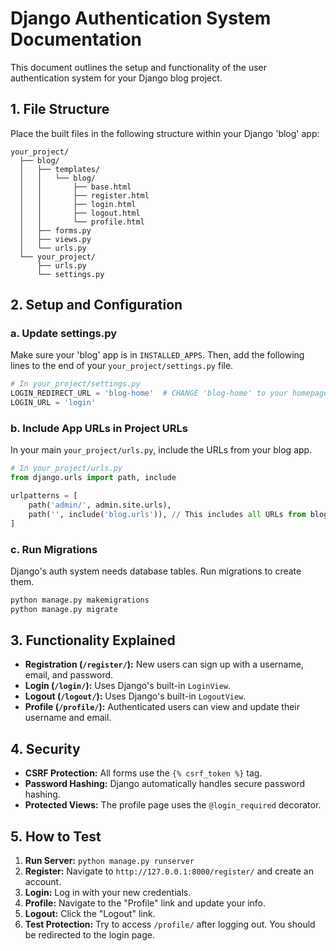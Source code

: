 
# Django Authentication System Documentation
This document outlines the setup and functionality of the user authentication system for your Django blog project.

## 1. File Structure
Place the built files in the following structure within your Django 'blog' app:
```
your_project/
  ├── blog/
  │   ├── templates/
  │   │   └── blog/
  │   │       ├── base.html
  │   │       ├── register.html
  │   │       ├── login.html
  │   │       ├── logout.html
  │   │       └── profile.html
  │   ├── forms.py
  │   ├── views.py
  │   └── urls.py
  └── your_project/
      ├── urls.py
      └── settings.py
```
## 2. Setup and Configuration
### a. Update settings.py
Make sure your 'blog' app is in `INSTALLED_APPS`. Then, add the following lines to the end of your `your_project/settings.py` file.
```python
# In your_project/settings.py
LOGIN_REDIRECT_URL = 'blog-home'  # CHANGE 'blog-home' to your homepage URL name
LOGIN_URL = 'login'
```
### b. Include App URLs in Project URLs
In your main `your_project/urls.py`, include the URLs from your blog app.
```python
# In your_project/urls.py
from django.urls import path, include

urlpatterns = [
    path('admin/', admin.site.urls),
    path('', include('blog.urls')), // This includes all URLs from blog/urls.py
]
```
### c. Run Migrations
Django's auth system needs database tables. Run migrations to create them.
```bash
python manage.py makemigrations
python manage.py migrate
```
## 3. Functionality Explained
- **Registration (`/register/`):** New users can sign up with a username, email, and password.
- **Login (`/login/`):** Uses Django's built-in `LoginView`.
- **Logout (`/logout/`):** Uses Django's built-in `LogoutView`.
- **Profile (`/profile/`):** Authenticated users can view and update their username and email.

## 4. Security
- **CSRF Protection:** All forms use the `{% csrf_token %}` tag.
- **Password Hashing:** Django automatically handles secure password hashing.
- **Protected Views:** The profile page uses the `@login_required` decorator.

## 5. How to Test
1.  **Run Server:** `python manage.py runserver`
2.  **Register:** Navigate to `http://127.0.0.1:8000/register/` and create an account.
3.  **Login:** Log in with your new credentials.
4.  **Profile:** Navigate to the "Profile" link and update your info.
5.  **Logout:** Click the "Logout" link.
6.  **Test Protection:** Try to access `/profile/` after logging out. You should be redirected to the login page.
    